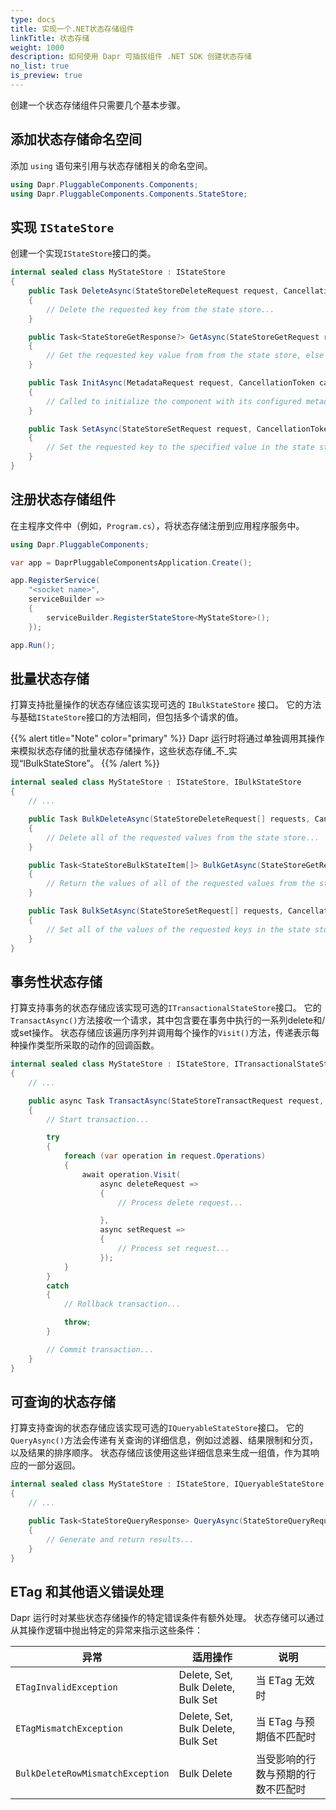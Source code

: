 ```yaml
---
type: docs
title: 实现一个.NET状态存储组件
linkTitle: 状态存储
weight: 1000
description: 如何使用 Dapr 可插拔组件 .NET SDK 创建状态存储
no_list: true
is_preview: true
---
```


创建一个状态存储组件只需要几个基本步骤。

## 添加状态存储命名空间

添加 `using` 语句来引用与状态存储相关的命名空间。

```csharp
using Dapr.PluggableComponents.Components;
using Dapr.PluggableComponents.Components.StateStore;
```

## 实现 `IStateStore`

创建一个实现`IStateStore`接口的类。

```csharp
internal sealed class MyStateStore : IStateStore
{
    public Task DeleteAsync(StateStoreDeleteRequest request, CancellationToken cancellationToken = default)
    {
        // Delete the requested key from the state store...
    }

    public Task<StateStoreGetResponse?> GetAsync(StateStoreGetRequest request, CancellationToken cancellationToken = default)
    {
        // Get the requested key value from from the state store, else return null...
    }

    public Task InitAsync(MetadataRequest request, CancellationToken cancellationToken = default)
    {
        // Called to initialize the component with its configured metadata...
    }

    public Task SetAsync(StateStoreSetRequest request, CancellationToken cancellationToken = default)
    {
        // Set the requested key to the specified value in the state store...
    }
}
```

## 注册状态存储组件

在主程序文件中（例如，`Program.cs`），将状态存储注册到应用程序服务中。

```csharp
using Dapr.PluggableComponents;

var app = DaprPluggableComponentsApplication.Create();

app.RegisterService(
    "<socket name>",
    serviceBuilder =>
    {
        serviceBuilder.RegisterStateStore<MyStateStore>();
    });

app.Run();
```

## 批量状态存储

打算支持批量操作的状态存储应该实现可选的 `IBulkStateStore` 接口。 它的方法与基础`IStateStore`接口的方法相同，但包括多个请求的值。

{{% alert title="Note" color="primary" %}}
Dapr 运行时将通过单独调用其操作来模拟状态存储的批量状态存储操作，这些状态存储_不_实现“IBulkStateStore”。
{{% /alert %}}

```csharp
internal sealed class MyStateStore : IStateStore, IBulkStateStore
{
    // ...

    public Task BulkDeleteAsync(StateStoreDeleteRequest[] requests, CancellationToken cancellationToken = default)
    {
        // Delete all of the requested values from the state store...
    }

    public Task<StateStoreBulkStateItem[]> BulkGetAsync(StateStoreGetRequest[] requests, CancellationToken cancellationToken = default)
    {
        // Return the values of all of the requested values from the state store...
    }

    public Task BulkSetAsync(StateStoreSetRequest[] requests, CancellationToken cancellationToken = default)
    {
        // Set all of the values of the requested keys in the state store...
    }
}
```

## 事务性状态存储

打算支持事务的状态存储应该实现可选的`ITransactionalStateStore`接口。 它的`TransactAsync()`方法接收一个请求，其中包含要在事务中执行的一系列delete和/或set操作。 状态存储应该遍历序列并调用每个操作的`Visit()`方法，传递表示每种操作类型所采取的动作的回调函数。

```csharp
internal sealed class MyStateStore : IStateStore, ITransactionalStateStore
{
    // ...

    public async Task TransactAsync(StateStoreTransactRequest request, CancellationToken cancellationToken = default)
    {
        // Start transaction...

        try
        {
            foreach (var operation in request.Operations)
            {
                await operation.Visit(
                    async deleteRequest =>
                    {
                        // Process delete request...

                    },
                    async setRequest =>
                    {
                        // Process set request...
                    });
            }
        }
        catch
        {
            // Rollback transaction...

            throw;
        }

        // Commit transaction...
    }
}
```

## 可查询的状态存储

打算支持查询的状态存储应该实现可选的`IQueryableStateStore`接口。 它的`QueryAsync()`方法会传递有关查询的详细信息，例如过滤器、结果限制和分页，以及结果的排序顺序。 状态存储应该使用这些详细信息来生成一组值，作为其响应的一部分返回。

```csharp
internal sealed class MyStateStore : IStateStore, IQueryableStateStore
{
    // ...

    public Task<StateStoreQueryResponse> QueryAsync(StateStoreQueryRequest request, CancellationToken cancellationToken = default)
    {
        // Generate and return results...
    }
}
```

## ETag 和其他语义错误处理

Dapr 运行时对某些状态存储操作的特定错误条件有额外处理。 状态存储可以通过从其操作逻辑中抛出特定的异常来指示这些条件：

| 异常                               | 适用操作                               | 说明                |
| -------------------------------- | ---------------------------------- | ----------------- |
| `ETagInvalidException`           | Delete, Set, Bulk Delete, Bulk Set | 当 ETag 无效时        |
| `ETagMismatchException`          | Delete, Set, Bulk Delete, Bulk Set | 当 ETag 与预期值不匹配时   |
| `BulkDeleteRowMismatchException` | Bulk Delete                        | 当受影响的行数与预期的行数不匹配时 |
